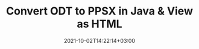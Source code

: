 ---
############################# Static ############################
layout: "autogen"
date: 2021-10-02T14:22:14+03:00
draft: false
path: "total/java/conversion/odt-to-ppsx/"

############################# Head ############################
head_title: "Convert ODT to PPSX in Java - Sample Java Code"
head_description: "Java document conversion library to convert ODT to PPSX and 100+ other file formats in Java & J2SE applications. View the Converted PPSX document as HTML viewer."

############################# Header ############################
title: "Convert ODT to PPSX in Java & View as HTML"
description: "Programmatically convert ODT to PPSX in Java & J2SE platforms using flexible document manipulation options to customize the resultant document. Convert the complete document or some specific pages based on page numbers or selective page ranges using Java document conversion library."

############################# SubMenu ############################
submenu:
    enable: false

############################# Content ############################
content:
    enable: true
    block:
    - title_left: "ODT to PPSX Conversion in Java"
      content_left: |
          Perform ODT to PPSX file conversion in three simple steps using Java. View the converted document as HTML without any external software dependency.

          -   Create a new instance of **Converter** class and load the ODT file
          -   Set **ConvertOptions** for the PPSX document type
          -   Call **Convert** method of **Converter** class instance for conversion to PPSX
          -   Set options for HTML viewer
          -   Create **Viewer** object to view converted PPSX as HTML
          
      title_right: "Convert Remotely Located Documents"
      content_right: |
          You require `GroupDocs.Conversion` & `GroupDocs.Viewer` namespaces to convert between a wide range of popular document types such as PDF, Microsoft Word, Excel, PowerPoint, Project, Outlook, HTML, diagrams and image file formats. Explore other [Java APIs for Office documents](https://products.conholdate.com/total/java/) as offered by Conholdate.Total.
          
          Get the respective assembly files from the [downloads](https://downloads.conholdate.com/total/java) or fetch the whole package from [Maven](https://repository.conholdate.com/webapp/#/artifacts/browse/tree/General/repo) to add 'Conholdate.Total` directly in your workspace.
          
      code: |
          ```cs {linenos=false}
          // Convert ODT to PPSX using GroupDocs.Conversion API
          // Load the source ODT file to be converted
          Converter converter = new Converter("input.odt");

          // Get the convert options ready for the target PPSX format
          ConvertOptions convertOptions = new FileType().fromExtension("ppsx").getConvertOptions();

          // Convert to PPSX format
          converter.convert("output.ppsx", convertOptions);

          // Create Viewer object to view the converted PPSX as HTML
          try (Viewer viewer = new Viewer("output.ppsx"))
          {
              // Set options for HTML viewer
              HtmlViewOptions viewOptions = HtmlViewOptions.forEmbeddedResources("output{0}.html");

              // View converted PPSX as HTML
              viewer.view(viewOptions);
          }
          ```
    - title_left: "Convert Password Protected ODT to PPSX"
      content_left: |
          Accurately load and convert documents that are protected with a password within your Java based applications. The file format conversion API also supports rendering remote documents from different sources including S3, Blob, FTP, Stream, URL or a local disk.

          -   Create new instance of **Converter** class and pass source document path
          -   Instantiate the proper **ConvertOptions** class e.g. (**PdfConvertOptions**, **WordProcessingConvertOptions**, **SpreadsheetConvertOptions** etc.)
          -   Call **convert** method of **Converter** class instance and pass filename for the converted document
        
      title_right: "Source Document Information Extraction"
      content_right: |
          The documents information extraction feature not only allows getting the basic information about the source document file but it also supports extracting some valuable file-format specific information such as project start and end dates of a Microsoft Project file, any printing restrictions on a PDF document, list of folders enclosed in an Outlook data file etc. 

          Convert popular document file formats on different operating systems such as Windows, Linux or macOS while using development environments such as NetBeans, IntelliJ IDEA and Eclipse.
          
      code: |
          ```cs {linenos=false}
          // Load and convert password protected documents
          WordProcessingLoadOptions loadOptions = new WordProcessingLoadOptions();
          loadOptions.setPassword("12345");

          // Create an instance of Converter class and pass source document path and the load options delegate as a constructor parameters
          Converter converter = new Converter("input.odt", loadOptions);

          // Instantiate PdfConvertOptions class
          PdfConvertOptions options = new PdfConvertOptions();

          // Call convert method of Converter class instance and pass filename for the converted document and the instance of ConvertOptions from the previous step
          converter.convert("output.ppsx, options);
          ```
############################# About Formats ############################
about_formats:
    enable: false
############################# More Formats ############################
more_formats:
    enable: true
    auto: false
    other_out_formats: PDF DOCX DOT DOTX DOTM TXT RTF HTML MHTML XLS XLSX XLSM XLT XLTX XLTM DIF PPT PPTX PPS PPSX POT POTX POTM ODT OTT EMZ WMZ SVGZ TEX DCM WMF BMP PNG GIF JPEG TIFF
############################# Back to top ###############################
back_to_top:
  enable: true
---